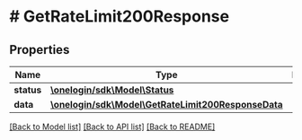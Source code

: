 # # GetRateLimit200Response

## Properties

Name | Type | Description | Notes
------------ | ------------- | ------------- | -------------
**status** | [**\onelogin/sdk\Model\Status**](Status.md) |  | [optional]
**data** | [**\onelogin/sdk\Model\GetRateLimit200ResponseData**](GetRateLimit200ResponseData.md) |  | [optional]

[[Back to Model list]](../../README.md#models) [[Back to API list]](../../README.md#endpoints) [[Back to README]](../../README.md)
